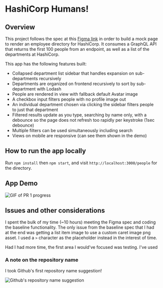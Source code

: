 # HashiCorp Humans!

## Overview

This project follows the spec at this [Figma link](https://www.figma.com/file/xGicP4qkXbMhte4LAYxC4X/HashiCorp---Technical-Screen?node-id=2%3A973) in order to build a mock page to render an employee directory for HashiCorp. It consumes a GraphQL API that returns the first 100 people from an endpoint, as well as a list of the departments at HashiCorp.

This app has the following features built:

- Collapsed department list sidebar that handles expansion on sub-departments recursively
- Departments are organized on frontend recursively to sort by sub-department with Lodash
- People are rendered in view with fallback default Avatar image
- A checkbox input filters people with no profile image out
- An individual department chosen via clicking the sidebar filters people to just that department
- Filtered results update as you type, searching by name only, with a debounce so the page does not refresh too rapidly per keystroke (1sec debounce)
- Multiple filters can be used simultaneously including search
- Views on mobile are responsive (can see them shown in the demo)

## How to run the app locally

Run `npm install` then `npm start`, and visit `http://localhost:3000/people` for the directory.

## App Demo

![GIF of PR 1 progress](https://media.giphy.com/media/WzkUIfJ6MsLsssT56J/giphy.gif)

## Issues and other considerations

I spent the bulk of my time (~10 hours) meeting the Figma spec and coding the baseline functionality. The only issue from the baseline spec that I had at the end was getting a list item image to use a custom caret image png asset. I used a `>` character as the placeholder instead in the interest of time.

Had I had more time, the first area I would've focused was testing. I've used

### A note on the repository name

I took Github's first repository name suggestion!

![Github's repository name suggestion](https://user-images.githubusercontent.com/10353221/125868090-42829ca4-6a6e-401b-8724-a62ff0f0f28d.png)
